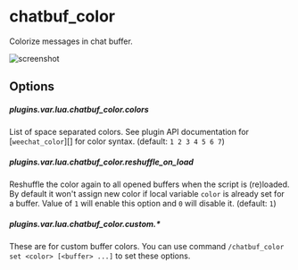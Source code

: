 chatbuf_color
==============

Colorize messages in chat buffer.

![screenshot](http://i.imgur.com/ntPZrip.png)

Options
---------

##### plugins.var.lua.chatbuf_color.colors

List of space separated colors. See plugin API documentation for
[`weechat_color`][] for color syntax. (default: `1 2 3 4 5 6 7`)

##### plugins.var.lua.chatbuf_color.reshuffle_on_load

Reshuffle the color again to all opened buffers when the script is (re)loaded.
By default it won't assign new color if local variable `color` is already set
for a buffer. Value of `1` will enable this option and `0` will disable it.
(default: `1`)

##### plugins.var.lua.chatbuf_color.custom.*

These are for custom buffer colors. You can use command
`/chatbuf_color set <color> [<buffer> ...]` to set these options.


[weechat_color]:
http://www.weechat.org/files/doc/devel/weechat_plugin_api.en.html#_weechat_color
